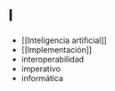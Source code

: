 # I
- [[Inteligencia artificial]]
- [[Implementación]]
- interoperabilidad
- imperativo
- informática